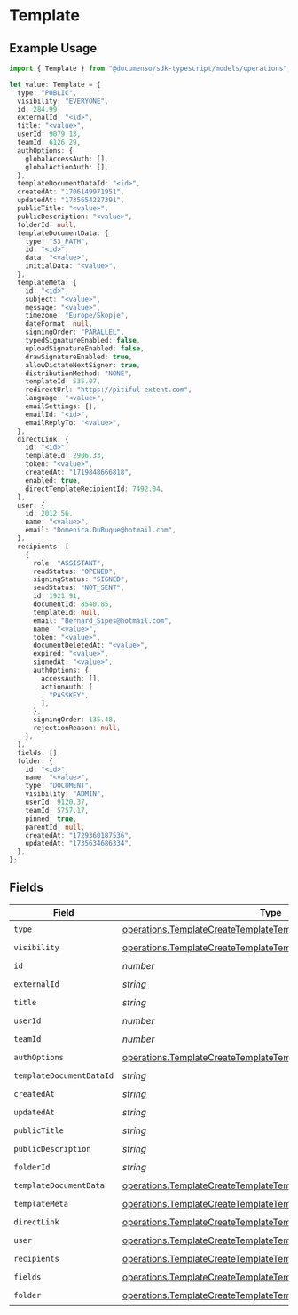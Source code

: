 # Template

## Example Usage

```typescript
import { Template } from "@documenso/sdk-typescript/models/operations";

let value: Template = {
  type: "PUBLIC",
  visibility: "EVERYONE",
  id: 284.99,
  externalId: "<id>",
  title: "<value>",
  userId: 9079.13,
  teamId: 6126.29,
  authOptions: {
    globalAccessAuth: [],
    globalActionAuth: [],
  },
  templateDocumentDataId: "<id>",
  createdAt: "1706149971951",
  updatedAt: "1735654227391",
  publicTitle: "<value>",
  publicDescription: "<value>",
  folderId: null,
  templateDocumentData: {
    type: "S3_PATH",
    id: "<id>",
    data: "<value>",
    initialData: "<value>",
  },
  templateMeta: {
    id: "<id>",
    subject: "<value>",
    message: "<value>",
    timezone: "Europe/Skopje",
    dateFormat: null,
    signingOrder: "PARALLEL",
    typedSignatureEnabled: false,
    uploadSignatureEnabled: false,
    drawSignatureEnabled: true,
    allowDictateNextSigner: true,
    distributionMethod: "NONE",
    templateId: 535.07,
    redirectUrl: "https://pitiful-extent.com",
    language: "<value>",
    emailSettings: {},
    emailId: "<id>",
    emailReplyTo: "<value>",
  },
  directLink: {
    id: "<id>",
    templateId: 2906.33,
    token: "<value>",
    createdAt: "1719848666818",
    enabled: true,
    directTemplateRecipientId: 7492.04,
  },
  user: {
    id: 2012.56,
    name: "<value>",
    email: "Domenica.DuBuque@hotmail.com",
  },
  recipients: [
    {
      role: "ASSISTANT",
      readStatus: "OPENED",
      signingStatus: "SIGNED",
      sendStatus: "NOT_SENT",
      id: 1921.91,
      documentId: 8540.85,
      templateId: null,
      email: "Bernard_Sipes@hotmail.com",
      name: "<value>",
      token: "<value>",
      documentDeletedAt: "<value>",
      expired: "<value>",
      signedAt: "<value>",
      authOptions: {
        accessAuth: [],
        actionAuth: [
          "PASSKEY",
        ],
      },
      signingOrder: 135.48,
      rejectionReason: null,
    },
  ],
  fields: [],
  folder: {
    id: "<id>",
    name: "<value>",
    type: "DOCUMENT",
    visibility: "ADMIN",
    userId: 9120.37,
    teamId: 5757.17,
    pinned: true,
    parentId: null,
    createdAt: "1729360187536",
    updatedAt: "1735634686334",
  },
};
```

## Fields

| Field                                                                                                                                            | Type                                                                                                                                             | Required                                                                                                                                         | Description                                                                                                                                      |
| ------------------------------------------------------------------------------------------------------------------------------------------------ | ------------------------------------------------------------------------------------------------------------------------------------------------ | ------------------------------------------------------------------------------------------------------------------------------------------------ | ------------------------------------------------------------------------------------------------------------------------------------------------ |
| `type`                                                                                                                                           | [operations.TemplateCreateTemplateTemporaryTypeResponse](../../models/operations/templatecreatetemplatetemporarytyperesponse.md)                 | :heavy_check_mark:                                                                                                                               | N/A                                                                                                                                              |
| `visibility`                                                                                                                                     | [operations.TemplateCreateTemplateTemporaryVisibilityResponse](../../models/operations/templatecreatetemplatetemporaryvisibilityresponse.md)     | :heavy_check_mark:                                                                                                                               | N/A                                                                                                                                              |
| `id`                                                                                                                                             | *number*                                                                                                                                         | :heavy_check_mark:                                                                                                                               | N/A                                                                                                                                              |
| `externalId`                                                                                                                                     | *string*                                                                                                                                         | :heavy_check_mark:                                                                                                                               | N/A                                                                                                                                              |
| `title`                                                                                                                                          | *string*                                                                                                                                         | :heavy_check_mark:                                                                                                                               | N/A                                                                                                                                              |
| `userId`                                                                                                                                         | *number*                                                                                                                                         | :heavy_check_mark:                                                                                                                               | N/A                                                                                                                                              |
| `teamId`                                                                                                                                         | *number*                                                                                                                                         | :heavy_check_mark:                                                                                                                               | N/A                                                                                                                                              |
| `authOptions`                                                                                                                                    | [operations.TemplateCreateTemplateTemporaryAuthOptions](../../models/operations/templatecreatetemplatetemporaryauthoptions.md)                   | :heavy_check_mark:                                                                                                                               | N/A                                                                                                                                              |
| `templateDocumentDataId`                                                                                                                         | *string*                                                                                                                                         | :heavy_check_mark:                                                                                                                               | N/A                                                                                                                                              |
| `createdAt`                                                                                                                                      | *string*                                                                                                                                         | :heavy_check_mark:                                                                                                                               | N/A                                                                                                                                              |
| `updatedAt`                                                                                                                                      | *string*                                                                                                                                         | :heavy_check_mark:                                                                                                                               | N/A                                                                                                                                              |
| `publicTitle`                                                                                                                                    | *string*                                                                                                                                         | :heavy_check_mark:                                                                                                                               | N/A                                                                                                                                              |
| `publicDescription`                                                                                                                              | *string*                                                                                                                                         | :heavy_check_mark:                                                                                                                               | N/A                                                                                                                                              |
| `folderId`                                                                                                                                       | *string*                                                                                                                                         | :heavy_check_mark:                                                                                                                               | N/A                                                                                                                                              |
| `templateDocumentData`                                                                                                                           | [operations.TemplateCreateTemplateTemporaryTemplateDocumentData](../../models/operations/templatecreatetemplatetemporarytemplatedocumentdata.md) | :heavy_check_mark:                                                                                                                               | N/A                                                                                                                                              |
| `templateMeta`                                                                                                                                   | [operations.TemplateCreateTemplateTemporaryTemplateMeta](../../models/operations/templatecreatetemplatetemporarytemplatemeta.md)                 | :heavy_check_mark:                                                                                                                               | N/A                                                                                                                                              |
| `directLink`                                                                                                                                     | [operations.TemplateCreateTemplateTemporaryDirectLink](../../models/operations/templatecreatetemplatetemporarydirectlink.md)                     | :heavy_check_mark:                                                                                                                               | N/A                                                                                                                                              |
| `user`                                                                                                                                           | [operations.TemplateCreateTemplateTemporaryUser](../../models/operations/templatecreatetemplatetemporaryuser.md)                                 | :heavy_check_mark:                                                                                                                               | N/A                                                                                                                                              |
| `recipients`                                                                                                                                     | [operations.TemplateCreateTemplateTemporaryRecipient](../../models/operations/templatecreatetemplatetemporaryrecipient.md)[]                     | :heavy_check_mark:                                                                                                                               | N/A                                                                                                                                              |
| `fields`                                                                                                                                         | [operations.TemplateCreateTemplateTemporaryField](../../models/operations/templatecreatetemplatetemporaryfield.md)[]                             | :heavy_check_mark:                                                                                                                               | N/A                                                                                                                                              |
| `folder`                                                                                                                                         | [operations.TemplateCreateTemplateTemporaryFolder](../../models/operations/templatecreatetemplatetemporaryfolder.md)                             | :heavy_check_mark:                                                                                                                               | N/A                                                                                                                                              |